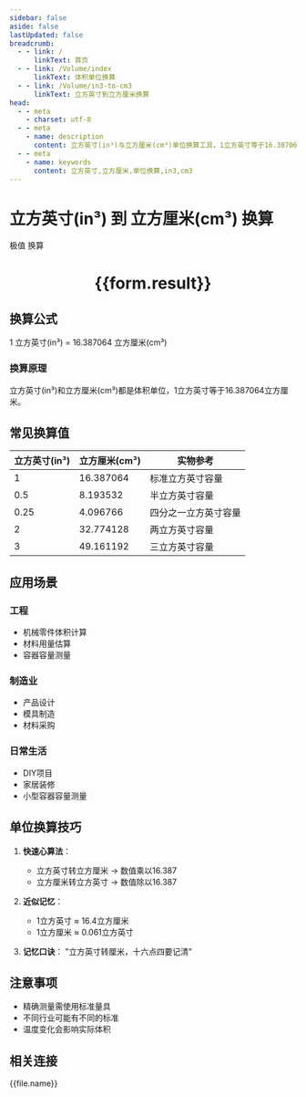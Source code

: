 ```yaml
---
sidebar: false
aside: false
lastUpdated: false
breadcrumb:
  - - link: /
      linkText: 首页
  - - link: /Volume/index
      linkText: 体积单位换算
  - - link: /Volume/in3-to-cm3
      linkText: 立方英寸到立方厘米换算
head:
  - - meta
    - charset: utf-8
  - - meta
    - name: description
      content: 立方英寸(in³)与立方厘米(cm³)单位换算工具，1立方英寸等于16.387064立方厘米。
  - - meta
    - name: keywords
      content: 立方英寸,立方厘米,单位换算,in3,cm3
---
```


# 立方英寸(in³) 到 立方厘米(cm³) 换算

<script setup>
import { onMounted, reactive, inject ,ref  } from 'vue'
import { NButton,NForm ,NFormItem,NInput,NInputNumber,NSelect,NCard,useMessage ,NGrid ,NGi } from 'naive-ui'
import { defineClientComponent } from 'vitepress'
import { Volume } from '../../files';

const convert = inject('convert')
const formRef = ref(null);
const rules = {
  number:{
    required: true,
    type: 'number',
    trigger: "blur"
  }
}
const form = reactive({
  number:null,
  result:'',
  title:'立方英寸(in³)到立方厘米(cm³)换算'
})

const convertHandler = (e) => {
  e.preventDefault();
  formRef.value?.validate((errors)=>{
    if (!errors) {
      form.result = `${form.number} in³ = ${convert(form.number).from('in3').to('cm3')} cm³`
    }
  })
}
</script>

<n-form size="large" :model="form" ref='formRef' :rules="rules">
  <n-form-item label="数值" path="number">
    <n-input-number size="large" style="width:极值100%" :min="0" v-model:value="form.number" placeholder="请输入立方英寸数值" />
  </n-form-item>
  <n-form-item>
   极值 <n-button type="info" style="width:100%" @click="convertHandler">换算</n-button>
  </n-form-item>
</n-form>
<n-card embedded :bordered="false" hoverable>
  <div style="text-align:center">
    <h1>{{form.result}}</h1>
  </div>
</n-card>

## 换算公式
1 立方英寸(in³) = 16.387064 立方厘米(cm³)

### 换算原理
立方英寸(in³)和立方厘米(cm³)都是体积单位，1立方英寸等于16.387064立方厘米。

## 常见换算值
| 立方英寸(in³) | 立方厘米(cm³) | 实物参考                 |
|--------------|--------------|--------------------------|
| 1            | 16.387064    | 标准立方英寸容量          |
| 0.5          | 8.193532     | 半立方英寸容量            |
| 0.25         | 4.096766     | 四分之一立方英寸容量      |
| 2            | 32.774128    | 两立方英寸容量            |
| 3            | 49.161192    | 三立方英寸容量            |

## 应用场景
### 工程
- 机械零件体积计算
- 材料用量估算
- 容器容量测量

### 制造业
- 产品设计
- 模具制造
- 材料采购

### 日常生活
- DIY项目
- 家居装修
- 小型容器容量测量

## 单位换算技巧
1. **快速心算法**：
   - 立方英寸转立方厘米 → 数值乘以16.387
   - 立方厘米转立方英寸 → 数值除以16.387

2. **近似记忆**：
   - 1立方英寸 ≈ 16.4立方厘米
   - 1立方厘米 ≈ 0.061立方英寸

3. **记忆口诀**：
   "立方英寸转厘米，十六点四要记清"

## 注意事项
- 精确测量需使用标准量具
- 不同行业可能有不同的标准
- 温度变化会影响实际体积

## 相关连接
<n-grid x-gap="12" :cols="2">
  <n-gi v-for="(file, index) in Volume" :key="index">
    <n-button
      text
      tag="a"
      :href="file.path"
      type="info"
    >
      {{file.name}}
    </n-button>
  </n-gi>
</n-grid>